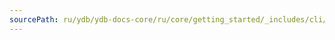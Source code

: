 ```yaml
---
sourcePath: ru/ydb/ydb-docs-core/ru/core/getting_started/_includes/cli/ls_example_overlay.md
---
```

